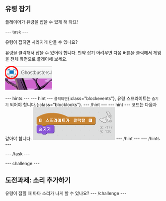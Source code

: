 ## 유령 잡기

플레이어가 유령을 잡을 수 있게 해 봐요!

--- task ---

유령이 잡히면 사라지게 만들 수 있나요?

유령을 클릭해서 잡을 수 있어야 합니다. 만약 잡기 어려우면 다음 버튼을 클릭해서 게임을 전체 화면으로 플레이해 보세요.

![screenshot](images/ghost-fullscreen.png)

--- hints --- --- hint --- `클릭되면`{:class="blockevents"}, 유령 스프라이트는 `숨기기` 되어야 합니다.{:class="blocklooks"}. --- /hint --- --- hint --- 코드는 다음과 같아야 합니다. ![screenshot](images/ghost-catch-code.png) --- /hint --- --- /hints ---

--- /task ---

--- challenge ---

## 도전과제: 소리 추가하기

유령이 잡힐 때 마다 소리가 나게 할 수 있나요? --- /challenge ---
